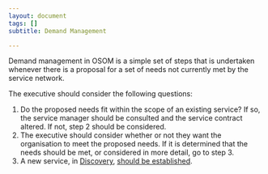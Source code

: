 ```yaml
---
layout: document
tags: []
subtitle: Demand Management

---
```

Demand management in OSOM is a simple set of steps that is undertaken whenever there is a proposal for a set of needs not currently met by the service network.

The executive should consider the following questions:

1. Do the proposed needs fit within the scope of an existing service? If so, the service manager should be consulted and the service contract altered. If not, step 2 should be considered.
2. The executive should consider whether or not they want the organisation to meet the proposed needs. If it is determined that the needs should be met, or considered in more detail, go to step 3.
3. A new service, in [Discovery](/lifecycle/#discovery), [should be established](/establishing-a-new-service/).

 